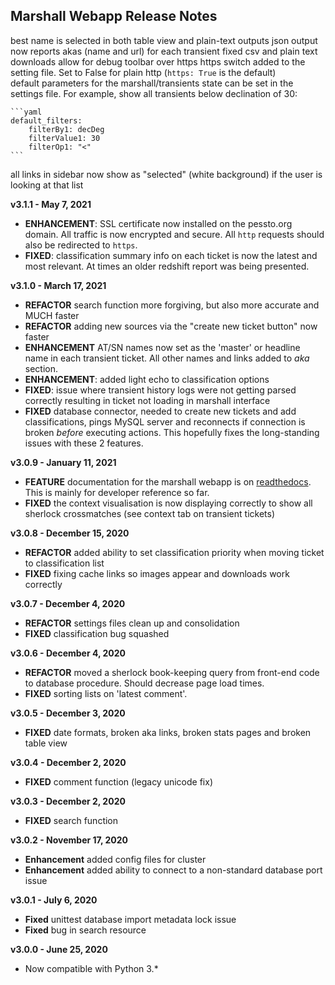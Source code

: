 
## Marshall Webapp Release Notes

best name is selected in both table view and plain-text outputs
json output now reports akas (name and url) for each transient
fixed csv and plain text downloads
allow for debug toolbar over https
https switch added to the setting file. Set to False for plain http (`https: True` is the default)  
default parameters for the marshall/transients state can be set in the settings file. For example, show all transients below declination of 30:

    ```yaml
    default_filters:
        filterBy1: decDeg
        filterValue1: 30
        filterOp1: "<" 
    ```

all links in sidebar now show as "selected" (white background) if the user is looking at that list

**v3.1.1 - May 7, 2021**

* **ENHANCEMENT**: SSL certificate now installed on the pessto.org domain. All traffic is now encrypted and secure. All `http` requests should also be redirected to `https`.
* **FIXED**: classification summary info on each ticket is now the latest and most relevant. At times an older redshift report was being presented.

**v3.1.0 - March 17, 2021**

* **REFACTOR** search function more forgiving, but also more accurate and MUCH faster
* **REFACTOR** adding new sources via the "create new ticket button" now faster
* **ENHANCEMENT** AT/SN names now set as the 'master' or headline name in each transient ticket. All other names and links added to *aka* section.
* **ENHANCEMENT**: added light echo to classification options
* **FIXED**: issue where transient history logs were not getting parsed correctly resulting in ticket not loading in marshall interface
* **FIXED** database connector, needed to create new tickets and add classifications, pings MySQL server and reconnects if connection is broken *before* executing actions. This hopefully fixes the long-standing issues with these 2 features.

**v3.0.9 - January 11, 2021**

* **FEATURE** documentation for the marshall webapp is on [readthedocs](https://marshall-webapp.readthedocs.io/en/master/). This is mainly for developer reference so far.
* **FIXED** the context visualisation is now displaying correctly to show all sherlock crossmatches (see context tab on transient tickets)

**v3.0.8 - December 15, 2020**

* **REFACTOR** added ability to set classification priority when moving ticket to classification list
* **FIXED** fixing cache links so images appear and downloads work correctly

**v3.0.7 - December 4, 2020**

* **REFACTOR** settings files clean up and consolidation
* **FIXED** classification bug squashed

**v3.0.6 - December 4, 2020**

* **REFACTOR** moved a sherlock book-keeping query from front-end code to database procedure. Should decrease page load times.
* **FIXED** sorting lists on 'latest comment'.

**v3.0.5 - December 3, 2020**

* **FIXED** date formats, broken aka links, broken stats pages and broken table view

**v3.0.4 - December 2, 2020**

* **FIXED** comment function (legacy unicode fix)

**v3.0.3 - December 2, 2020**

* **FIXED** search function

**v3.0.2 - November 17, 2020**

* **Enhancement** added config files for cluster
* **Enhancement** added ability to connect to a non-standard database port issue

**v3.0.1 - July 6, 2020**

* **Fixed** unittest database import metadata lock issue
* **Fixed** bug in search resource

**v3.0.0 - June 25, 2020**

* Now compatible with Python 3.*
